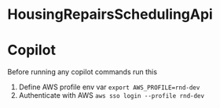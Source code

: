 # HousingRepairsSchedulingApi

# Copilot

Before running any copilot commands run this

1. Define AWS profile env var `export AWS_PROFILE=rnd-dev`
2. Authenticate with AWS `aws sso login --profile rnd-dev`